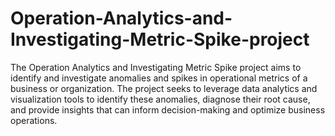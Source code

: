 # Operation-Analytics-and-Investigating-Metric-Spike-project


The Operation Analytics and Investigating Metric Spike project aims to identify and
investigate anomalies and spikes in operational metrics of a business or organization. The
project seeks to leverage data analytics and visualization tools to identify these anomalies,
diagnose their root cause, and provide insights that can inform decision-making and
optimize business operations.
